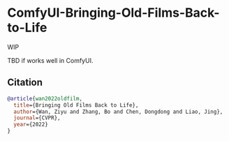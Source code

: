 # ComfyUI-Bringing-Old-Films-Back-to-Life

WIP

TBD if works well in ComfyUI.

## Citation

```bibtex
@article{wan2022oldfilm,
  title={Bringing Old Films Back to Life},
  author={Wan, Ziyu and Zhang, Bo and Chen, Dongdong and Liao, Jing},
  journal={CVPR},
  year={2022}
}
```
